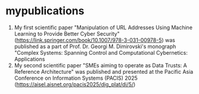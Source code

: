 # mypublications
1. My first scientific paper "Manipulation of URL Addresses Using Machine Learning to Provide Better Cyber Security" (https://link.springer.com/book/10.1007/978-3-031-00978-5) was published as a part of Prof. Dr. Georgi M. Dimirovski's monograph "Complex Systems: Spanning Control and Computational Cybernetics: Applications
2. My second scientific paper "SMEs aiming to operate as Data Trusts: A Reference Architecture" was published and presented at the Pacific Asia Conference on Information Systems (PACIS) 2025 (https://aisel.aisnet.org/pacis2025/dig_plat/di/5/)

